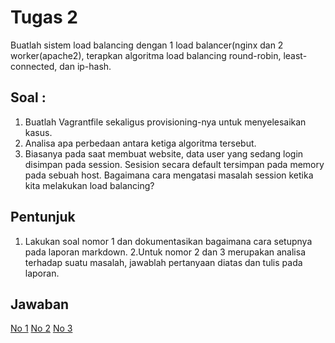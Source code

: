 # Tugas 2
Buatlah sistem load balancing dengan 1 load balancer(nginx dan 2 worker(apache2), terapkan algoritma load balancing round-robin, least-connected, dan ip-hash.

## Soal :
1. Buatlah Vagrantfile sekaligus provisioning-nya untuk menyelesaikan kasus.
2. Analisa apa perbedaan antara ketiga algoritma tersebut.
3. Biasanya pada saat membuat website, data user yang sedang login disimpan pada session. Sesision secara default tersimpan pada memory pada sebuah host. Bagaimana cara mengatasi masalah session ketika kita melakukan load balancing?

## Pentunjuk
1. Lakukan soal nomor 1 dan dokumentasikan bagaimana cara setupnya pada laporan markdown.
2.Untuk nomor 2 dan 3 merupakan analisa terhadap suatu masalah, jawablah pertanyaan diatas dan tulis pada laporan.

## Jawaban
[No 1](https://github.com/ariya01/Cloud/tree/master/Tugas%202/No%201)
[No 2](https://github.com/ariya01/Cloud/tree/master/Tugas%202/No%202)
[No 3](https://github.com/ariya01/Cloud/tree/master/Tugas%202/No%203)